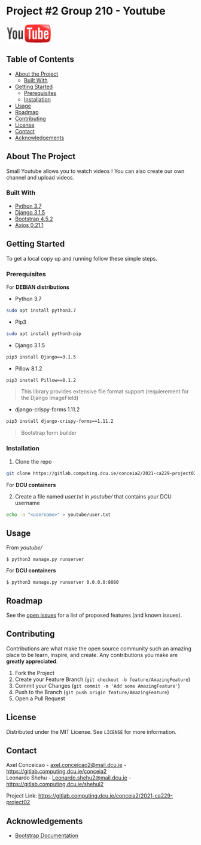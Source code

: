 # Project #2 Group 210 - Youtube

<img src="youtube/static/img/logo.png" alt="overview" width="120"/>

## Table of Contents

* [About the Project](#about-the-project)
  * [Built With](#built-with)
* [Getting Started](#getting-started)
  * [Prerequisites](#prerequisites)
  * [Installation](#installation)
* [Usage](#usage)
* [Roadmap](#roadmap)
* [Contributing](#contributing)
* [License](#license)
* [Contact](#contact)
* [Acknowledgements](#acknowledgements)

## About The Project

Small Youtube allows you to watch videos !
You can also create our own channel and upload videos.

### Built With

* [Python 3.7](https://www.python.org/)
* [Django 3.1.5](https://www.djangoproject.com/download/)
* [Bootstrap 4.5.2](https://www.bootstrapcdn.com/)
* [Axios 0.21.1](https://github.com/axios/axios)

## Getting Started

To get a local copy up and running follow these simple steps.

### Prerequisites  
For **DEBIAN distributions**  
* Python 3.7
```sh
sudo apt install python3.7
```
* Pip3
```sh
sudo apt install python3-pip
```
* Django 3.1.5
```sh
pip3 install Django==3.1.5
```
* Pillow 8.1.2
```sh
pip3 install Pillow==8.1.2
```
> This library provides extensive file format support (requierement for the Django ImageField)

* django-crispy-forms 1.11.2
```sh
pip3 install django-crispy-forms==1.11.2
```
> Bootstrap form builder

### Installation

1. Clone the repo
```sh
git clone https://gitlab.computing.dcu.ie/conceia2/2021-ca229-project02.git
```
For **DCU containers**

2. Create a file named *user.txt* in *youtube/* that contains your DCU username
```sh
echo -n "<username>" > youtube/user.txt
```
## Usage

From *youtube/*
```
$ python3 manage.py runserver
```
For **DCU containers**  
```
$ python3 manage.py runserver 0.0.0.0:8080
```

## Roadmap

See the [open issues](https://gitlab.computing.dcu.ie/conceia2/2021-ca229-project02/issues) for a list of proposed features (and known issues).

## Contributing

Contributions are what make the open source community such an amazing place to be learn, inspire, and create. Any contributions you make are **greatly appreciated**.

1. Fork the Project
2. Create your Feature Branch (`git checkout -b feature/AmazingFeature`)
3. Commit your Changes (`git commit -m 'Add some AmazingFeature'`)
4. Push to the Branch (`git push origin feature/AmazingFeature`)
5. Open a Pull Request

## License

Distributed under the MIT License. See `LICENSE` for more information.

## Contact

Axel Conceicao - axel.conceicao2@mail.dcu.ie - https://gitlab.computing.dcu.ie/conceia2  
Leonardo Shehu - Leonardo.shehu2@mail.dcu.ie - https://gitlab.computing.dcu.ie/shehul2 

Project Link: https://gitlab.computing.dcu.ie/conceia2/2021-ca229-project02

## Acknowledgements

* [Bootstrap Documentation](https://getbootstrap.com/docs/4.5/getting-started/introduction/)